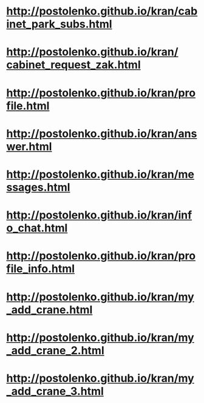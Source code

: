 # http://postolenko.github.io/kran/cabinet_park_subs.html
# http://postolenko.github.io/kran/сabinet_request_zak.html
# http://postolenko.github.io/kran/profile.html
# http://postolenko.github.io/kran/answer.html
# http://postolenko.github.io/kran/messages.html
# http://postolenko.github.io/kran/info_chat.html
# http://postolenko.github.io/kran/profile_info.html
# http://postolenko.github.io/kran/my_add_crane.html
# http://postolenko.github.io/kran/my_add_crane_2.html
# http://postolenko.github.io/kran/my_add_crane_3.html